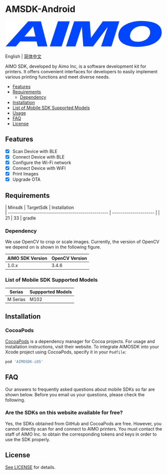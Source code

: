 # AMSDK-Android
![AIMOSDK](https://raw.githubusercontent.com/Aimotech-software/AMSDK-iOS/master/AIMOSDKLogo.png)

English | [简体中文](./README-zh_CN.md) 

AIMO SDK, developed by Aimo Inc, is a software development kit for printers. It offers convenient interfaces for developers to easily implement various printing functions and meet diverse needs. 

- [Features](#features)
- [Requirements](#requirements)
  + [Dependency](#dependency)
- [Installation](#installation)
- [List of Mobile SDK Supported Models](#list-of-mobile-sdk-supported-models)
- [Usage](https://github.com/Aimotech-software/AMSDK-iOS/blob/master/Documentation/Usage.md)
- [FAQ](#faq)
- [License](#license)

## Features

- [x] Scan Device with BLE
- [x] Connect Device with BLE 
- [x] Configure the Wi-Fi network
- [x] Connect Device with  WiFI
- [x] Print Images
- [x] Upgrade OTA 

## Requirements

| Minsdk                                             | TargetSdk             | Installation                                                                                                         
| -------------------------------------------------- | --------------------- | 
| 21                                                 | 33                    | gradle 


### Dependency

We use OpenCV to crop or scale images. Currently, the version of OpenCV we depend on is shown in the following figure.

| AIMO SDK Version                                     | OpenCV Version 
| ---------------------------------------------------- | --------------------- 
| 1.0.x                                                | 3.4.6         


### List of Mobile SDK Supported Models

| Serias                                               | Suppported Models  
| ---------------------------------------------------- | --------------------- 
| M Serias                                             | M102      



## Installation

### CocoaPods

[CocoaPods](https://cocoapods.org) is a dependency manager for Cocoa projects. For usage and installation instructions, visit their website. To integrate AIMOSDK into your Xcode project using CocoaPods, specify it in your `Podfile`:

```ruby
pod 'AIMOSDK-iOS'
```

## FAQ
Our answers to frequently asked questions about mobile SDKs so far are shown below. Before you email us your questions, please check the following.
### Are the SDKs on this website available for free?
Yes, the SDKs obtained from GitHub and CocoaPods are free. However, you cannot directly scan for and connect to AIMO printers. You must contact the staff of AIMO Inc. to obtain the corresponding tokens and keys in order to use the SDK properly.

## License

[See LICENSE](https://github.com/Aimotech-software/AMSDK-ios/blob/master/LICENSE) for details.
